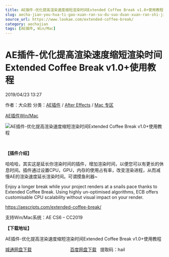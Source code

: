 ```yaml
---
title: AE插件-优化提高渲染速度缩短渲染时间Extended Coffee Break v1.0+使用教程
slug: aecha-jian-you-hua-ti-gao-xuan-ran-su-du-suo-duan-xuan-ran-shi-jian-extended-coffee-break-v1-0-shi-yong-jiao-cheng
source_url: https://www.lookae.com/extended-coffee-break/
category: aechajian
tags: [AE插件, Win/Mac]
---
```

# AE插件-优化提高渲染速度缩短渲染时间Extended Coffee Break v1.0+使用教程

2019/04/23 13:27

作者：大众脸
分类：[AE插件](https://www.lookae.com/after-effects/aechajian/) / [After Effects](https://www.lookae.com/after-effects/) / [Mac 专区](https://www.lookae.com/mac-osx/)

[AE插件](https://www.lookae.com/tag/ae%e6%8f%92%e4%bb%b6/)[Win/Mac](https://www.lookae.com/tag/winmac/)

![AE插件-优化提高渲染速度缩短渲染时间Extended Coffee Break v1.0+使用教程](https://www.lookae.com/wp-content/uploads/2019/04/Extended-Coffee-Break.jpg "AE插件-优化提高渲染速度缩短渲染时间Extended Coffee Break v1.0+使用教程-LookAE.com")

﻿

**【插件介绍】**

哈哈哈，其实这是延长你渲染时间的插件，增加渲染时间，以便您可以有更长的休息时间。插件通过设置CPU，GPU，内存的使用占有率，改变渲染进程，从而减慢AE的渲染速度延长渲染时间。可谓摸鱼利器~

Enjoy a longer break while your project renders at a snails pace thanks to Extended Coffee Break. Using highly un-optimised algorithms, ECB offers customisable CPU scalability without visual impact on your render.

https://aescripts.com/extended-coffee-break/

支持Win/Mac系统：AE CS6 – CC2019

**【下载地址】**

AE插件-优化提高渲染速度缩短渲染时间Extended Coffee Break v1.0+使用教程

[城通网盘下载](https://lookae.ctfile.com/fs/680462-367667087)                               [百度网盘下载](https://pan.baidu.com/s/1v_dG-mGyc2zQbxJdvnfLtw)   提取码：hail
